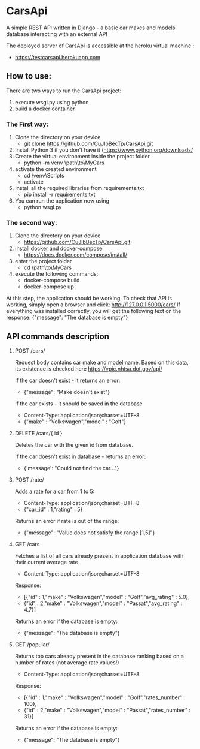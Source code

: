 # CarsApi

A simple REST API written in Django - a basic car makes and models database interacting with an external API

The deployed server of CarsApi is accessible at the heroku virtual machine :
- https://testcarsapi.herokuapp.com

## How to use:

There are two ways to run the CarsApi project:
1. execute wsgi.py using python
2. build a docker container

### The First way:

1. Clone the directory on your device
    - git clone https://github.com/CuJIbBecTp/CarsApi.git
2. Install Python 3 if you don't have it (https://www.python.org/downloads/
3. Create the virtual environment inside the project folder
    - python -m venv \path\to\MyCars
4. activate the created environment
    - cd \venv\Scripts
    - activate
5. Install all the required libraries from requirements.txt
    - pip install -r requirements.txt
6. You can run the application now using
    - python wsgi.py

### The second way:

1. Clone the directory on your device
    - https://github.com/CuJIbBecTp/CarsApi.git
3. install docker and docker-compose
    - https://docs.docker.com/compose/install/
3. enter the project folder
    - cd \path\to\MyCars
4. execute the following commands:
    - docker-compose build
    - docker-compose up

At this step, the application should be working.
To check that API is working, simply open a browser and click:
http://127.0.0.1:5000/cars/
If everything was installed correctly, you will get the following text on the response:
{"message": "The database is empty"}

## API commands description

1. POST /cars/

   Request body contains car make and model name.
   Based on this data, its existence is checked here https://vpic.nhtsa.dot.gov/api/

   If the car doesn't exist - it returns an error:
    - {"message": "Make doesn't exist"}

   If the car exists - it should be saved in the database
    - Content-Type: application/json;charset=UTF-8
    - {"make" : "Volkswagen","model" : "Golf"}

2. DELETE /cars/{ id }

   Deletes the car with the given id from database.

   If the car doesn't exist in database - returns an error:
    - {'message': "Could not find the car..."}

3. POST /rate/

   Adds a rate for a car from 1 to 5:
    - Content-Type: application/json;charset=UTF-8
    - {"car_id" : 1,"rating" : 5}

   Returns an error if rate is out of the range:
    - {"message": "Value does not satisfy the range [1,5]"}

4. GET /cars

   Fetches a list of all cars already present in application database with their current average rate
    - Content-Type: application/json;charset=UTF-8

   Response:
    - [{"id" : 1,"make" : "Volkswagen","model" : "Golf","avg_rating" : 5.0},
    - {"id" : 2,"make" : "Volkswagen","model" : "Passat","avg_rating" : 4.7}]

   Returns an error if the database is empty:
    - {"message": "The database is empty"}

5. GET /popular/

   Returns top cars already present in the database ranking based on a number of rates (not average rate values!)
    - Content-Type: application/json;charset=UTF-8

   Response:
    - [{"id" : 1,"make" : "Volkswagen","model" : "Golf","rates_number" : 100},
    - {"id" : 2,"make" : "Volkswagen","model" : "Passat","rates_number" : 31}]

   Returns an error if the database is empty:
    - {"message": "The database is empty"}
